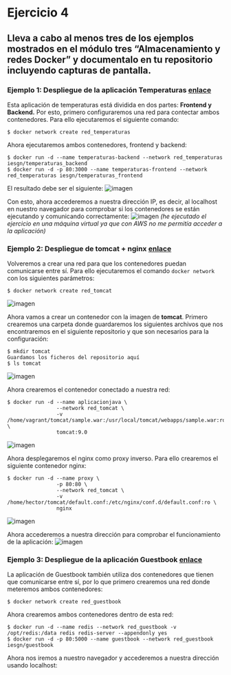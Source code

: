 # Ejercicio 4
## Lleva a cabo al menos tres de los ejemplos mostrados en el módulo tres “Almacenamiento y redes Docker” y documentalo en tu repositorio incluyendo capturas de pantalla.
### Ejemplo 1: Despliegue de la aplicación Temperaturas [enlace](https://github.com/josedom24/curso_docker_ies/blob/main/modulo3/temperaturas.md)
Esta aplicación de temperaturas está dividida en dos partes: **Frontend y Backend.** Por esto, primero configuraremos una red para contectar ambos contenedores. Para ello ejecutaremos el siguiente comando:
```ubuntu
$ docker network create red_temperaturas
```
Ahora ejecutaremos ambos contenedores, frontend y backend:
```ubuntu
$ docker run -d --name temperaturas-backend --network red_temperaturas iesgn/temperaturas_backend
$ docker run -d -p 80:3000 --name temperaturas-frontend --network red_temperaturas iesgn/temperaturas_frontend
```
El resultado debe ser el siguiente:
![imagen](https://github.com/user-attachments/assets/85c65ea1-5f29-49fc-a606-ed7f33a1bdda)

Con esto, ahora accederemos a nuestra dirección IP, es decir, al localhost en nuestro navegador para comprobar si los contenedores se están ejecutando y comunicando correctamente:
![imagen](https://github.com/user-attachments/assets/9cb98043-a502-4384-8f8b-1dc6421b935e)
*(he ejecutado el ejercicio en una máquina virtual ya que con AWS no me permitía acceder a la aplicación)*

### Ejemplo 2: Despliegue de tomcat + nginx [enlace](https://github.com/josedom24/curso_docker_ies/blob/main/modulo3/tomcat.md)
Volveremos a crear una red para que los contenedores puedan comunicarse entre sí. Para ello ejecutaremos el comando `docker network` con los siguientes parámetros:
```ubuntu
$ docker network create red_tomcat
```
![imagen](https://github.com/user-attachments/assets/4d29c610-d5c8-4eaa-bec7-d0e83a860c36)

Ahora vamos a crear un contenedor con la imagen de **tomcat**. Primero crearemos una carpeta donde guardaremos los siguientes archivos que nos encontraremos en el siguiente repositorio y que son necesarios para la configuración:
```ubuntu
$ mkdir tomcat
Guardamos los ficheros del repositorio aquí
$ ls tomcat
```
![imagen](https://github.com/user-attachments/assets/55edaa31-def4-4e1b-a84e-9b64b0f62354)

Ahora crearemos el contenedor conectado a nuestra red:
```ubuntu
$ docker run -d --name aplicacionjava \
                --network red_tomcat \
                -v /home/vagrant/tomcat/sample.war:/usr/local/tomcat/webapps/sample.war:ro \
                tomcat:9.0
```
![imagen](https://github.com/user-attachments/assets/352ec8af-b693-40fa-b66a-80f120b4da90)

Ahora desplegaremos el nginx como proxy inverso. Para ello crearemos el siguiente contenedor nginx:
```ubuntu
$ docker run -d --name proxy \
                -p 80:80 \
                --network red_tomcat \
                -v /home/hector/tomcat/default.conf:/etc/nginx/conf.d/default.conf:ro \
                nginx
```
![imagen](https://github.com/user-attachments/assets/fafeeff7-bfd9-49dc-8de4-ab7a48e6a88b)

Ahora accederemos a nuestra dirección para comprobar el funcionamiento de la aplicación:
![imagen](https://github.com/user-attachments/assets/f5fd716f-16fc-4f26-8f14-6660ac38ab63)

### Ejemplo 3: Despliegue de la aplicación Guestbook [enlace](https://github.com/josedom24/curso_docker_ies/blob/main/modulo3/guestbook.md)
La aplicación de Guestbook también utiliza dos contenedores que tienen que comunicarse entre sí, por lo que primero crearemos una red donde meteremos ambos contenedores:
```ubuntu
$ docker network create red_guestbook
```

Ahora crearemos ambos contenedores dentro de esta red:
```ubuntu
$ docker run -d --name redis --network red_guestbook -v /opt/redis:/data redis redis-server --appendonly yes
$ docker run -d -p 80:5000 --name guestbook --network red_guestbook iesgn/guestbook
```

Ahora nos iremos a nuestro navegador y accederemos a nuestra dirección usando localhost:

